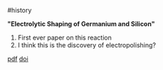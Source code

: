 #history 

**"Electrolytic Shaping of Germanium and Silicon"**

1. First ever paper on this reaction
2. I think this is the discovery of electropolishing?





[pdf](Uhlir1955.pdf)
[doi](https://doi.org/10.1002/j.1538-7305.1956.tb02385.x)
